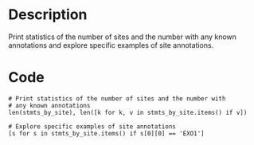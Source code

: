 # Description
Print statistics of the number of sites and the number with any known annotations and explore specific examples of site annotations.

# Code
```
# Print statistics of the number of sites and the number with
# any known annotations
len(stmts_by_site), len([k for k, v in stmts_by_site.items() if v])

# Explore specific examples of site annotations
[s for s in stmts_by_site.items() if s[0][0] == 'EXO1']
```
